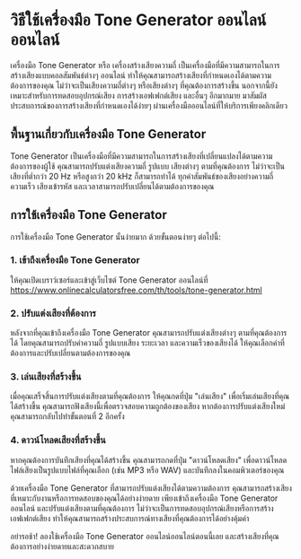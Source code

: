 วิธีใช้เครื่องมือ Tone Generator ออนไลน์ออนไลน์
===============================================

เครื่องมือ Tone Generator หรือ เครื่องสร้างเสียงความถี่ เป็นเครื่องมือที่มีความสามารถในการสร้างเสียงแบบคอลสัมพันธ์ต่างๆ ออนไลน์ ทำให้คุณสามารถสร้างเสียงที่กำหนดเองได้ตามความต้องการของคุณ ไม่ว่าจะเป็นเสียงความถี่ต่างๆ หรือเสียงต่างๆ ที่คุณต้องการสร้างขึ้น นอกจากนี้ยังเหมาะสำหรับการทดสอบอุปกรณ์เสียง การสร้างเอฟเฟกต์เสียง และอื่นๆ อีกมากมาย มาสัมผัสประสบการณ์ของการสร้างเสียงที่กำหนดเองได้ง่ายๆ ผ่านเครื่องมือออนไลน์ที่ให้บริการเพียงคลิกเดียว

พื้นฐานเกี่ยวกับเครื่องมือ Tone Generator
-----------------------------------------

Tone Generator เป็นเครื่องมือที่มีความสามารถในการสร้างเสียงที่เปลี่ยนแปลงได้ตามความต้องการของผู้ใช้ คุณสามารถปรับแต่งเสียงความถี่ รูปแบบ เสียงต่างๆ ตามที่คุณต้องการ ไม่ว่าจะเป็นเสียงที่ต่ำกว่า 20 Hz หรือสูงกว่า 20 kHz ก็สามารถทำได้ ทุกค่าสัมพันธ์ของเสียงอย่างความถี่ ความเร็ว เสียงเข้ารหัส และเวลาสามารถปรับเปลี่ยนได้ตามต้องการของคุณ

การใช้เครื่องมือ Tone Generator
-------------------------------

การใช้เครื่องมือ Tone Generator นั้นง่ายมาก ด้วยขั้นตอนง่ายๆ ต่อไปนี้:

### 1. เข้าถึงเครื่องมือ Tone Generator

ให้คุณเปิดเบราว์เซอร์และเข้าสู่เว็บไซต์ Tone Generator ออนไลน์ที่ <https://www.onlinecalculatorsfree.com/th/tools/tone-generator.html>

### 2. ปรับแต่งเสียงที่ต้องการ

หลังจากที่คุณเข้าถึงเครื่องมือ Tone Generator คุณสามารถปรับแต่งเสียงต่างๆ ตามที่คุณต้องการได้ โดยคุณสามารถปรับค่าความถี่ รูปแบบเสียง ระยะเวลา และความเร็วของเสียงได้ ให้คุณเลือกค่าที่ต้องการและปรับเปลี่ยนตามต้องการของคุณ

### 3. เล่นเสียงที่สร้างขึ้น

เมื่อคุณเสร็จสิ้นการปรับแต่งเสียงตามที่คุณต้องการ ให้คุณกดที่ปุ่ม "เล่นเสียง" เพื่อเริ่มเล่นเสียงที่คุณได้สร้างขึ้น คุณสามารถฟังเสียงนี้เพื่อตรวจสอบความถูกต้องของเสียง หากต้องการปรับแต่งเสียงใหม่ คุณสามารถกลับไปทำขั้นตอนที่ 2 อีกครั้ง

### 4. ดาวน์โหลดเสียงที่สร้างขึ้น

หากคุณต้องการบันทึกเสียงที่คุณได้สร้างขึ้น คุณสามารถกดที่ปุ่ม "ดาวน์โหลดเสียง" เพื่อดาวน์โหลดไฟล์เสียงเป็นรูปแบบไฟล์ที่คุณเลือก (เช่น MP3 หรือ WAV) และบันทึกลงในคอมพิวเตอร์ของคุณ

ด้วยเครื่องมือ Tone Generator ที่สามารถปรับแต่งเสียงได้ตามความต้องการ คุณสามารถสร้างเสียงที่เหมาะกับงานหรือการทดสอบของคุณได้อย่างง่ายดาย เพียงเข้าถึงเครื่องมือ Tone Generator ออนไลน์ และปรับแต่งเสียงตามที่คุณต้องการ ไม่ว่าจะเป็นการทดสอบอุปกรณ์เสียงหรือการสร้างเอฟเฟกต์เสียง ทำให้คุณสามารถสร้างประสบการณ์ทางเสียงที่คุณต้องการได้อย่างคุ้มค่า

อย่ารอช้า! ลองใช้เครื่องมือ Tone Generator ออนไลน์ออนไลน์ตอนนี้เลย และสร้างเสียงที่คุณต้องการอย่างง่ายดายและสะดวกสบาย
